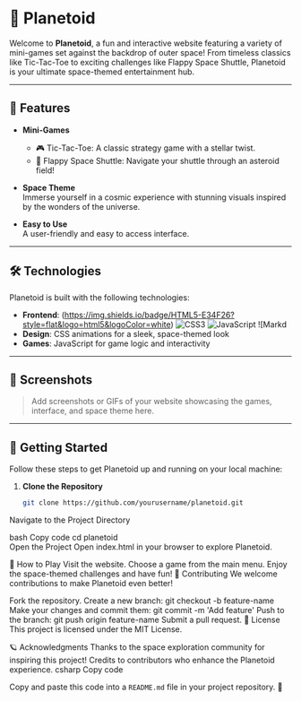 # 🌌 Planetoid  

Welcome to **Planetoid**, a fun and interactive website featuring a variety of mini-games set against the backdrop of outer space! From timeless classics like Tic-Tac-Toe to exciting challenges like Flappy Space Shuttle, Planetoid is your ultimate space-themed entertainment hub.  

---

## 🚀 Features  

- **Mini-Games**  
  - 🎮 Tic-Tac-Toe: A classic strategy game with a stellar twist.  
  - 🚀 Flappy Space Shuttle: Navigate your shuttle through an asteroid field!  

- **Space Theme**  
  Immerse yourself in a cosmic experience with stunning visuals inspired by the wonders of the universe.  

- **Easy to Use**  
  A user-friendly and easy to access interface.
  
---

## 🛠️ Technologies  

Planetoid is built with the following technologies:  
- **Frontend**: (https://img.shields.io/badge/HTML5-E34F26?style=flat&logo=html5&logoColor=white)  ![CSS3](https://img.shields.io/badge/CSS3-1572B6?style=flat&logo=css3&logoColor=white) ![JavaScript](https://img.shields.io/badge/JavaScript-323330?style=flat&logo=javascript&logoColor=F7DF1E) ![Markd
- **Design**: CSS animations for a sleek, space-themed look  
- **Games**: JavaScript for game logic and interactivity  

---

## 📸 Screenshots  

> Add screenshots or GIFs of your website showcasing the games, interface, and space theme here.  

---

## 🌟 Getting Started  

Follow these steps to get Planetoid up and running on your local machine:  

1. **Clone the Repository**  
   ```bash  
   git clone https://github.com/yourusername/planetoid.git  
Navigate to the Project Directory

bash
Copy code
cd planetoid  
Open the Project
Open index.html in your browser to explore Planetoid.

🌌 How to Play
Visit the website.
Choose a game from the main menu.
Enjoy the space-themed challenges and have fun!
🤝 Contributing
We welcome contributions to make Planetoid even better!

Fork the repository.
Create a new branch: git checkout -b feature-name
Make your changes and commit them: git commit -m 'Add feature'
Push to the branch: git push origin feature-name
Submit a pull request.
📜 License
This project is licensed under the MIT License.

🪐 Acknowledgments
Thanks to the space exploration community for inspiring this project!
Credits to contributors who enhance the Planetoid experience.
csharp
Copy code

Copy and paste this code into a `README.md` file in your project repository. 🚀
